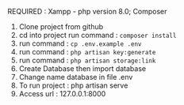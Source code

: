 REQUIRED : Xampp - php version 8.0; Composer
1. Clone project from github
2. cd into project run command : `composer install`
3. run command : `cp .env.example .env`
4. run command : `php artisan key:generate`
5. run command : `php artisan storage:link`
6. Create Database then import database
7. Change name database in file .env
8. To run project : php artisan serve
9. Access url : 127.0.0.1:8000
